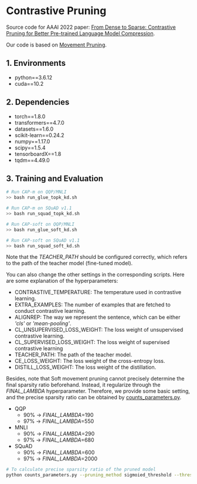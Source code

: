 
# Contrastive Pruning

Source code for AAAI 2022 paper: [From Dense to Sparse: Contrastive Pruning for Better Pre-trained Language Model Compression]().

Our code is based on [Movement Pruning](https://github.com/huggingface/transformers/tree/master/examples/research_projects/movement-pruning).

## 1. Environments

- python==3.6.12
- cuda==10.2

## 2. Dependencies

- torch==1.8.0
- transformers==4.7.0
- datasets==1.6.0
- scikit-learn==0.24.2
- numpy==1.17.0
- scipy==1.5.4
- tensorboardX==1.8
- tqdm==4.49.0

## 3. Training and Evaluation


```bash
# Run CAP-m on QQP/MNLI
>> bash run_glue_topk_kd.sh

# Run CAP-m on SQuAD v1.1
>> bash run_squad_topk_kd.sh

# Run CAP-soft on QQP/MNLI
>> bash run_glue_soft_kd.sh

# Run CAP-soft on SQuAD v1.1
>> bash run_squad_soft_kd.sh
```

Note that the *TEACHER_PATH* should be configured correctly, which refers to the path of the teacher model (fine-tuned model).

You can also change the other settings in the corresponding scripts. Here are some explanation of the hyperparameters:

- CONTRASTIVE_TEMPERATURE: The temperature used in contrastive learning.
- EXTRA_EXAMPLES: The number of examples that are fetched to conduct contrastive learning.
- ALIGNREP: The way we represent the sentence, which can be either *'cls'* or *'mean-pooling'*.
- CL_UNSUPERVISED_LOSS_WEIGHT: The loss weight of unsupervised contrastive learning.
- CL_SUPERVISED_LOSS_WEIGHT: The loss weight of supervised contrastive learning
- TEACHER_PATH: The path of the teacher model.
- CE_LOSS_WEIGHT: The loss weight of the cross-entropy loss.
- DISTILL_LOSS_WEIGHT: The loss weight of the distillation.

Besides, note that Soft movement pruning cannot precisely determine the final sparsity ratio beforehand.
Instead, it regularize through the *FINAL_LAMBDA* hyperparameter.
Therefore, we provide some basic setting, and the precise sparsity ratio can be obtained by [counts_parameters.py](./counts_parameters.py).

- QQP
    - 90% -> *FINAL_LAMBDA*=190
    - 97% -> *FINAL_LAMBDA*=550
- MNLI
    - 90% -> *FINAL_LAMBDA*=290
    - 97% -> *FINAL_LAMBDA*=680
- SQuAD
    - 90% -> *FINAL_LAMBDA*=600
    - 97% -> *FINAL_LAMBDA*=2000

```bash
# To calculate precise sparsity ratio of the pruned model
python counts_parameters.py --pruning_method sigmoied_threshold --threshold 0.1 --serialization_dir ${YOUR_MODEL_PATH}
```


